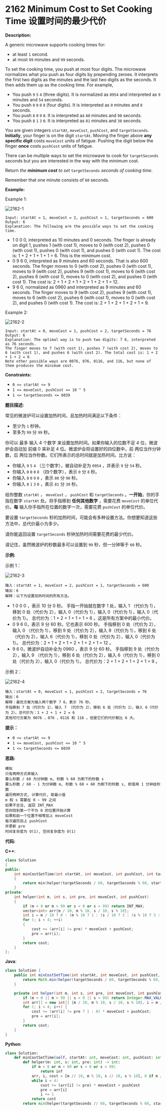 # 2162 Minimum Cost to Set Cooking Time 设置时间的最少代价

__Description:__

A generic microwave supports cooking times for:

- at least `1` second.
- at most `99` minutes and `99` seconds.

To set the cooking time, you push at most four digits. The microwave normalizes what you push as four digits by prepending zeroes. It interprets the first two digits as the minutes and the last two digits as the seconds. It then adds them up as the cooking time. For example,

- You push `9` `5` `4` (three digits). It is normalized as `0954` and interpreted as `9` minutes and `54` seconds.
- You push `0` `0` `0` `8` (four digits). It is interpreted as `0` minutes and `8` seconds.
- You push `8` `0` `9` `0`. It is interpreted as `80` minutes and `90` seconds.
- You push `8` `1` `3` `0`. It is interpreted as `81` minutes and `30` seconds.

You are given integers `startAt`, `moveCost`, `pushCost`, and `targetSeconds`. __Initially__, your finger is on the digit `startAt`. Moving the finger above __any specific digit__ costs `moveCost` units of fatigue. Pushing the digit below the finger __once__ costs `pushCost` units of fatigue.

There can be multiple ways to set the microwave to cook for `targetSeconds` seconds but you are interested in the way with the minimum cost.

Return _the __minimum cost__ to set_ `targetSeconds` _seconds of cooking time_.

Remember that one minute consists of `60` seconds.

__Example:__

Example 1:

![2162-1](https://assets.leetcode.com/uploads/2021/12/30/1.png)

```text
Input: startAt = 1, moveCost = 2, pushCost = 1, targetSeconds = 600
Output: 6
Explanation: The following are the possible ways to set the cooking time.
```

- 1 0 0 0, interpreted as 10 minutes and 0 seconds.
  The finger is already on digit 1, pushes 1 (with cost 1), moves to 0 (with cost 2), pushes 0 (with cost 1), pushes 0 (with cost 1), and pushes 0 (with cost 1).
  The cost is: 1 + 2 + 1 + 1 + 1 = 6. This is the minimum cost.
- 0 9 6 0, interpreted as 9 minutes and 60 seconds. That is also 600 seconds.
  The finger moves to 0 (with cost 2), pushes 0 (with cost 1), moves to 9 (with cost 2), pushes 9 (with cost 1), moves to 6 (with cost 2), pushes 6 (with cost 1), moves to 0 (with cost 2), and pushes 0 (with cost 1).
  The cost is: 2 + 1 + 2 + 1 + 2 + 1 + 2 + 1 = 12.
- 9 6 0, normalized as 0960 and interpreted as 9 minutes and 60 seconds.
  The finger moves to 9 (with cost 2), pushes 9 (with cost 1), moves to 6 (with cost 2), pushes 6 (with cost 1), moves to 0 (with cost 2), and pushes 0 (with cost 1).
  The cost is: 2 + 1 + 2 + 1 + 2 + 1 = 9.

Example 2:

![2162-2](https://assets.leetcode.com/uploads/2021/12/30/2.png)

```text
Input: startAt = 0, moveCost = 1, pushCost = 2, targetSeconds = 76
Output: 6
Explanation: The optimal way is to push two digits: 7 6, interpreted as 76 seconds.
The finger moves to 7 (with cost 1), pushes 7 (with cost 2), moves to 6 (with cost 1), and pushes 6 (with cost 2). The total cost is: 1 + 2 + 1 + 2 = 6
Note other possible ways are 0076, 076, 0116, and 116, but none of them produces the minimum cost.
```

__Constraints:__

- `0 <= startAt <= 9`
- `1 <= moveCost, pushCost <= 10 ^ 5`
- `1 <= targetSeconds <= 6039`

__题目描述:__

常见的微波炉可以设置加热时间，且加热时间满足以下条件：

- 至少为 `1` 秒钟。
- 至多为 `99` 分 `99` 秒。

你可以 最多 输入 4 个数字 来设置加热时间。如果你输入的位数不足 4 位，微波炉会自动加 前缀 0 来补足 4 位。微波炉会将设置好的四位数中，前 两位当作分钟数，后 两位当作秒数。它们所表示的总时间就是加热时间。比方说：

- 你输入 `9` `5` `4` （三个数字），被自动补足为 `0954` ，并表示 `9` 分 `54` 秒。
- 你输入 `0` `0` `0` `8` （四个数字），表示 `0` 分 `8` 秒。
- 你输入 `8` `0` `9` `0` ，表示 `80` 分 `90` 秒。
- 你输入 `8` `1` `3` `0` ，表示 `81` 分 `30` 秒。

给你整数 `startAt` ， `moveCost` ， `pushCost` 和 `targetSeconds` 。__一开始__，你的手指在数字 `startAt` 处。将手指移到 __任何其他数字__ ，需要花费 `moveCost` 的单位代价。__每__ 输入你手指所在位置的数字一次，需要花费 `pushCost` 的单位代价。

要设置 `targetSeconds` 秒的加热时间，可能会有多种设置方法。你想要知道这些方法中，总代价最小为多少。

请你能返回设置 `targetSeconds` 秒钟加热时间需要花费的最少代价。

请记住，虽然微波炉的秒数最多可以设置到 `99` 秒，但一分钟等于 `60` 秒。

__示例:__

示例 1：

![2162-3](https://assets.leetcode.com/uploads/2021/12/30/1.png)

```text
输入：startAt = 1, moveCost = 2, pushCost = 1, targetSeconds = 600
输出：6
解释：以下为设置加热时间的所有方法。
```

- 1 0 0 0 ，表示 10 分 0 秒。
  手指一开始就在数字 1 处，输入 1 （代价为 1），移到 0 处（代价为 2），输入 0（代价为 1），输入 0（代价为 1），输入 0（代价为 1）。
  总代价为：1 + 2 + 1 + 1 + 1 = 6 。这是所有方案中的最小代价。
- 0 9 6 0，表示 9 分 60 秒。它也表示 600 秒。
  手指移到 0 处（代价为 2），输入 0 （代价为 1），移到 9 处（代价为 2），输入 9（代价为 1），移到 6 处（代价为 2），输入 6（代价为 1），移到 0 处（代价为 2），输入 0（代价为 1）。
  总代价为：2 + 1 + 2 + 1 + 2 + 1 + 2 + 1 = 12 。
- 9 6 0，微波炉自动补全为 0960 ，表示 9 分 60 秒。
  手指移到 9 处（代价为 2），输入 9 （代价为 1），移到 6 处（代价为 2），输入 6（代价为 1），移到 0 处（代价为 2），输入 0（代价为 1）。
  总代价为：2 + 1 + 2 + 1 + 2 + 1 = 9 。

示例 2：

![2162-4](https://assets.leetcode.com/uploads/2021/12/30/2.png)

```text
输入：startAt = 0, moveCost = 1, pushCost = 2, targetSeconds = 76
输出：6
解释：最优方案为输入两个数字 7 6，表示 76 秒。
手指移到 7 处（代价为 1），输入 7 （代价为 2），移到 6 处（代价为 1），输入 6（代价为 2）。总代价为：1 + 2 + 1 + 2 = 6
其他可行方案为 0076 ，076 ，0116 和 116 ，但是它们的代价都比 6 大。
```

__提示：__

- `0 <= startAt <= 9`
- `1 <= moveCost, pushCost <= 10 ^ 5`
- `1 <= targetSeconds <= 6039`

__思路:__

```text
模拟
只有两种方式来输入
要么秒数 / 60 为分钟数 m, 秒数 % 60 为剩下的秒数 s
要么秒数 / 60 - 1 为分钟数 m, 秒数 % 60 + 60 为剩下的秒数 s, 即借用 1 分钟给秒数
遍历两种方式, 计算代价, 取最小值
m 和 s 需要在 0 ~ 99 之间
如果不合法, 返回 INT_MAX
否则找到第一个不为 0 的位置开始计算
如果和前一个位置不相等加上 moveCost
每次遍历加上 pushCost
并更新 pre
时间复杂度为 O(1), 空间复杂度为 O(1)
```

__代码:__

__C++__:

```C++
class Solution 
{
public:
    int minCostSetTime(int startAt, int moveCost, int pushCost, int targetSeconds) 
    {
        return min(helper(targetSeconds / 60, targetSeconds % 60, startAt, moveCost, pushCost), helper(targetSeconds / 60 - 1, targetSeconds % 60 + 60, startAt, moveCost, pushCost));
    }
private:
    int helper(int m, int s, int pre, int moveCost, int pushCost) 
    {
        if (m < 0 or m > 99 or s < 0 or s > 99) return INT_MAX;
        vector<int> arr{m / 10, m % 10, s / 10, s % 10};
        int i = m / 10 ? 0 : (m % 10 ? 1 : (s / 10 ? 2 : (s % 10 ? 3 : 4))), cost = 0;
        for (; i < 4; ++i) 
        {
            cost += (arr[i] != pre) * moveCost + pushCost;
            pre = arr[i];
        }
        return cost;
    }
};
```

__Java__:

```Java
class Solution {
    public int minCostSetTime(int startAt, int moveCost, int pushCost, int targetSeconds) {
        return Math.min(helper(targetSeconds / 60, targetSeconds % 60, startAt, moveCost, pushCost), helper(targetSeconds / 60 - 1, targetSeconds % 60 + 60, startAt, moveCost, pushCost));
    }

    private int helper(int m, int s, int pre, int moveCost, int pushCost) {
        if (m < 0 || m > 99 || s < 0 || s > 99) return Integer.MAX_VALUE;
        int arr[] = new int[] {m / 10, m % 10, s / 10, s % 10}, i = m / 10 != 0 ? 0 : (m % 10 != 0 ? 1 : (s / 10 != 0 ? 2 : (s % 10 != 0 ? 3 : 4))), cost = 0;
        for (; i < 4; i++) {
            cost += (arr[i] != pre ? 1 : 0) * moveCost + pushCost;
            pre = arr[i];
        }
        return cost;
    }
}
```

__Python__:

```Python
class Solution:
    def minCostSetTime(self, startAt: int, moveCost: int, pushCost: int, targetSeconds: int) -> int:
        def helper(m: int, s: int, pre: int) -> int:
            if m < 0 or m > 99 or s < 0 or s > 99:
                return inf
            arr, i, cost = [m // 10, m % 10, s // 10, s % 10], 0 if m // 10 else 1 if m % 10 else 2 if s // 10 else 3 if s % 10 else 4, 0
            while i < 4:
                cost += (arr[i] != pre) * moveCost + pushCost
                pre = arr[i]
                i += 1
            return cost
        return min(helper(targetSeconds // 60, targetSeconds % 60, startAt), helper(targetSeconds // 60 - 1, targetSeconds % 60 + 60, startAt))
```
